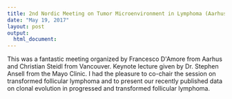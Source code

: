 ```yaml
---
title: 2nd Nordic Meeting on Tumor Microenvironment in Lymphoma (Aarhus)
date: "May 19, 2017"
layout: post
output:
  html_document:
---
```


This was a fantastic meeting organized by Francesco D'Amore from Aarhus and Christian Steidl from Vancouver. Keynote lecture given by Dr. Stephen Ansell from the Mayo Clinic. I had the pleasure to co-chair the session on transformed follicular lymphoma and to present our recently published data on clonal evolution in progressed and transformed follicular lymphoma.
